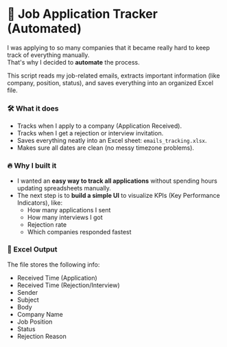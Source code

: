 # 📄 Job Application Tracker (Automated)

I was applying to so many companies that it became really hard to keep track of everything manually.  
That's why I decided to **automate** the process.

This script reads my job-related emails, extracts important information (like company, position, status), and saves everything into an organized Excel file.

### 🛠 What it does

- Tracks when I apply to a company (Application Received).
- Tracks when I get a rejection or interview invitation.
- Saves everything neatly into an Excel sheet: `emails_tracking.xlsx`.
- Makes sure all dates are clean (no messy timezone problems).

### 🔥 Why I built it

- I wanted an **easy way to track all applications** without spending hours updating spreadsheets manually.
- The next step is to **build a simple UI** to visualize KPIs (Key Performance Indicators), like:
  - How many applications I sent
  - How many interviews I got
  - Rejection rate
  - Which companies responded fastest

### 📂 Excel Output

The file stores the following info:

- Received Time (Application)
- Received Time (Rejection/Interview)
- Sender
- Subject
- Body
- Company Name
- Job Position
- Status
- Rejection Reason

